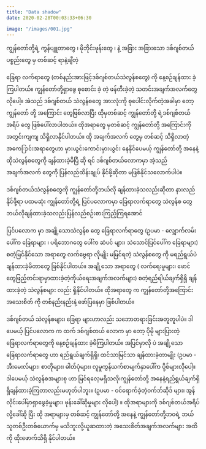 ```yaml
---
title: "Data shadow"
date: 2020-02-28T00:03:33+06:30

image: "/images/001.jpg"
---
```

ကျွန်တော်တို့ရဲ့ ကွန်ပျူတာတွေ ၊ မိုဘိုင်းဖုန်းတွေ ၊ နဲ့ အခြား အခြားသော ဒစ်ဂျစ်တယ် ပစ္စည်းတွေ မှ တစ်ဆင့်  ရာနဲ့ချီတဲ့
<!--more-->
ခြေရာ လက်ရာတွေ (တစ်နည်းအားဖြင့်ဒစ်ဂျစ်တယ်သဲလွန်စတွေ) ကို နေ့စဉ်ချန်ထား ခဲ့ကြပါတယ်။ ကျွန်တော်တို့ရှာဖွေ စုစောင်း ခဲ့ တဲ့ ဖန်တီးခဲ့တဲ့ သတင်းအချက်အလက်တွေ လိုပေါ့။ 
အဲသည် ဒစ်ဂျစ်တယ် သဲလွန်စတွေ အားလုံးကို စုပေါင်းလိုက်တဲ့အခါမှာ တော့ ကျွန်တော် တို့ အကြောင်း တွေဖြစ်လာပြီး ထိုမှတစ်ဆင့် ကျွန်တော်တို့ ရဲ့ဒစ်ဂျစ်တယ် အရိပ် တွေ ဖြစ်ပေါ်လာပါတယ်။ ထိုအရာတွေ မှတစ်ဆင့် ကျွန်တော်တို့ အကြောင်းကို အတွင်းကျကျ သိရှိလာနိုင်ပါတယ်။ ထို အချက်အလက် တွေမှ တစ်ဆင့် သိရှိလာတဲ့ အကေ​ြာင်းအရာတွေဟာ မှားယွင်းကောင်းမှားယွင်း နေနိုင်ပေမယ့် ကျွန်တော်တို့ အနေနဲ့ ထိုသဲလွန်စတွေကို ချန်ထားခဲ့မိပြီ ဆို ရင် ဒစ်ဂျစ်တယ်လောကမှာ အဲ့သည် အချက်အလက် တွေကို ပြန်လည်ထိန်းချုပ် နိုင်ဖို့ဆိုတာ မဖြစ်နိုင်သလောက်ပါပဲ။ 
 
ဒစ်ဂျစ်တယ်သဲလွန်စတွေကို ကျွန်တော်တို့ဘယ်လို ချန်ထားခဲ့သလည်းဆိုတာ နားလည်နိုင်ဖို့ရာ ပထမဆုံး ကျွန်တော်တို့ရဲ့
ပြင်ပလောကမှာ ခြေရာလက်ရာတွေ သဲလွန်စ တွေဘယ်လိုချန်ထားခဲ့သလည်းပြန်လည်စဉ်းစားကြည့်ကြရအောင်
 
ပြင်ပလောက မှာ အချို့သောသဲလွန်စ တွေ ခြေရာလက်ရာတွေ (ဥပမာ - လျှောက်လမ်း ပေါ်က ခြေရာများ ၊ ပရိဘောဂတွေ ပေါ်က ဆံပင် များ၊ သဲသောင်ပြင်ပေါ်က ခြေရာများ) စတဲ့မြင်နိုင်သော အရာတွေ လက်ဗွေရာ လိုမျိုး မမြင်ရတဲ့ သဲလွန်စတွေ ကို မရည်ရွယ်ပဲချန်ထားခဲ့မိတာတွေ ဖြစ်နိုင်ပါတယ်။
အချို့သော အရာတွေ ( လက်ရေးမူများ၊ ဖောင်တွေဖြည့်တင်းရာမှာထားခဲ့တဲ့ကိုယ်ရေးအချက်အလက်များ) စတဲ့ရည်ရါယ်ချက်ရှိရှိ ချန်ထားခဲ့တဲ့ သဲလွန်စများ လည်း ရှိနိုင်ပါတယ်။ ထိုအရာတွေ က ကျွန်တော်တို့အကြောင်းအသေးစိတ် ကို တစ်နည်းနည်းနဲ့ ဖော်ပြနေမှာ ဖြစ်ပါတယ်။
 
ဒစ်ဂျစ်တယ် သဲလွန်စများ၊ ခြေရာ များဟာလည်း သဘောတရားခြင်းအတူတူပါပဲ။ ဒါပေမယ့် ပြင်ပလောက က ထက် ဒစ်ဂျစ်တယ် လောက မှာ တော့ ပိုမို များပြားတဲ့ ခြေရာလက်ရာတွေကို နေ့စဉ်ချန်ထား ခဲ့မိကြပါတယ်။ အပြင်မှာလို ပဲ အချို့သောခြေရာလက်ရာတွေ ဟာ ရည်ရွယ်ချက်ရှိရှိ၊ ထင်သာမြင်သာ ချန်ထားခဲ့တာမျိုး (ဥပမာ - အီးမေးလ်များ၊ စာတိုများ၊ ဓါတ်ပုံများ၊ လူမှုကွန်ယက်စာမျက်နှာပေါ်က ပို့စ်များလိုပေါ့။ ဒါပေမယ့် သဲလွန်စအများစု ဟာ မြင်ရလေ့မရှိသလို၊ကျွန်တော်တို့ အနေနဲ့ရည်ရွယ်ချက်ရှိရှိချန်ထားခဲ့ကြတာလည်းမဟုတ်ပါဘူး။ (ဥပမာ - ဝင်ရောက်ခဲ့တဲ့ဝက်ဘ်ဆိုဒ် များ၊  အွန်လိုင်းပေါ်မှာရှာဖွေခဲ့မှုများ၊ ဖုန်းခေါ်ဆိုမှုများ လိုပေါ့) ။ ထိုအရာများကို ဒစ်ဂျစ်တယ်အရိပ်လို့ခေါ်ဆို ပြီး ထို အရာများမှ တစ်ဆင့် ကျွန်တော်တို့ အနေနဲ့  ကျွန်တော်တို့ဘ၀ရဲ့ ဘယ်သူတစ်ဦးတစ်ယောက်မှ မသိဘူးလို့ယူဆထားတဲ့ အသေးစိတ်အချက်အလက်များ အထိ ကို ထိုးဖောက်သိရှိ နိုင်ပါတယ်။ 
 



